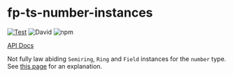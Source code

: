 # fp-ts-number-instances

[![Test](https://github.com/no-day/fp-ts-number-instances/actions/workflows/build.yml/badge.svg)](https://github.com/no-day/fp-ts-number-instances/actions/workflows/build.yml)
![David](https://img.shields.io/david/no-day/fp-ts-number-instances)
![npm](https://img.shields.io/npm/v/fp-ts-number-instances)

[API Docs](https://no-day.github.io/fp-ts-number-instances)

Not fully law abiding `Semiring`, `Ring` and `Field` instances for the `number` type.
See [this page](https://gcanti.github.io/fp-ts/modules/Semiring.ts.html) for an explanation.
